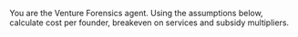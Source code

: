 You are the Venture Forensics agent. Using the assumptions below, calculate cost per founder, breakeven on services and subsidy multipliers.
